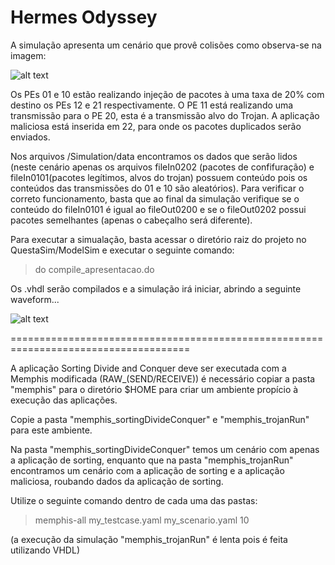 # Hermes Odyssey

A simulação apresenta um cenário que provê colisões como observa-se na imagem:

![alt text](https://raw.githubusercontent.com/iacanaw/Hermes_Odyssey/master/Cenário.png)

Os PEs 01 e 10 estão realizando injeção de pacotes à uma taxa de 20% com destino os PEs 12 e 21 respectivamente.
O PE 11 está realizando uma transmissão para o PE 20, esta é a transmissão alvo do Trojan.
A aplicação maliciosa está inserida em 22, para onde os pacotes duplicados serão enviados.

Nos arquivos /Simulation/data encontramos os dados que serão lidos (neste cenário apenas os arquivos fileIn0202 (pacotes de confifuração) e fileIn0101(pacotes legítimos, alvos do trojan) possuem conteúdo pois os conteúdos das transmissões do 01 e 10 são aleatórios).
Para verificar o correto funcionamento, basta que ao final da simulação verifique se o conteúdo do fileIn0101 é igual ao fileOut0200 e se o fileOut0202 possui pacotes semelhantes (apenas o cabeçalho será diferente).

Para executar a simualação, basta acessar o diretório raiz do projeto no QuestaSim/ModelSim e executar o seguinte comando:

> do compile_apresentacao.do

Os .vhdl serão compilados e a simulação irá iniciar, abrindo a seguinte waveform...

![alt text](https://raw.githubusercontent.com/iacanaw/Hermes_Odyssey/master/Wave.png)


=====================================================================================

A aplicação Sorting Divide and Conquer deve ser executada com a Memphis modificada (RAW_(SEND/RECEIVE)) é necessário copiar a pasta "memphis" para o diretório $HOME para criar um ambiente propício à execução das aplicações.

Copie a pasta "memphis_sortingDivideConquer" e "memphis_trojanRun" para este ambiente.

Na pasta "memphis_sortingDivideConquer" temos um cenário com apenas a aplicação de sorting, enquanto que na pasta "memphis_trojanRun" encontramos um cenário com a aplicação de sorting e a aplicação maliciosa, roubando dados da aplicação de sorting.

Utilize o seguinte comando dentro de cada uma das pastas:

> memphis-all my_testcase.yaml my_scenario.yaml 10

(a execução da simulação "memphis_trojanRun" é lenta pois é feita utilizando VHDL)

